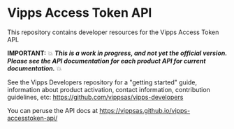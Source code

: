 # Vipps Access Token API

This repository contains developer resources for the Vipps Access Token API.

**IMPORTANT:** 💥 _**This is a work in progress, and not yet the official version. Please see the API documentation for each product API for current documentation.**_ 💥

See the Vipps Developers repository for
a "getting started" guide,
information about product activation,
contact information,
contribution guidelines,
etc:
https://github.com/vippsas/vipps-developers  

You can peruse the API docs at https://vippsas.github.io/vipps-accesstoken-api/
